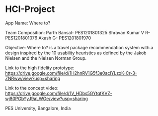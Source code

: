 # HCI-Project
App Name: Where to?

Team Composition:
Parth Bansal- PES1201801325
Shravan Kumar V R- PES1201801076
Akash G- PES1201801970

Objective: Where to? is a travel package recommendation system with a design inspired by the 10 usability heuristics as defined by the Jakob Nielsen and the Nielsen Norman Group.

Link to the high fidelity prototype: https://drive.google.com/file/d/1H2hnRV1G5f3e0aclYLzxK-Cr-3-ZNRww/view?usp=sharing

Link to the concept video: https://drive.google.com/file/d/1V_HDbs5GYtqfKVZ-wj80PGbYyJ9aLWGe/view?usp=sharing

PES University, Bangalore, India
